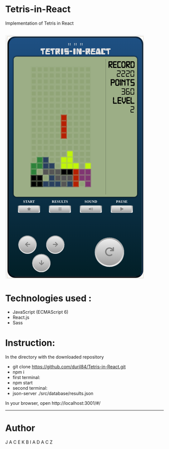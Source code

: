 # Tetris-in-React
Implementation of Tetris in React

![alt text](https://github.com/duril84/Tetris-in-React/blob/development/game_screen.png)
--------------------------------

# Technologies used :
- JavaScript (ECMAScript 6)
- React.js
- Sass

# Instruction:
In the directory with the downloaded repository

- git clone https://github.com/duril84/Tetris-in-React.git
- npm i
- first terminal:
 - npm start
- second terminal:
 - json-server ./src/database/results.json
 
In your browser, open http://localhost:3001/#/

--------------------------------
# Author
J A C E K 
B I A D A C Z
